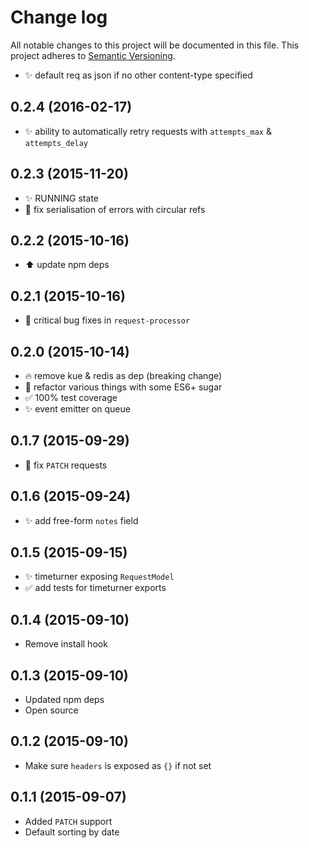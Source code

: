 # Change log

All notable changes to this project will be documented in this file.
This project adheres to [Semantic Versioning](http://semver.org/).

* :sparkles: default req as json if no other content-type specified


## 0.2.4 (2016-02-17)

* :sparkles: ability to automatically retry requests with `attempts_max` & `attempts_delay`


## 0.2.3 (2015-11-20)

* :sparkles: RUNNING state
* :bug: fix serialisation of errors with circular refs


## 0.2.2 (2015-10-16)

* :arrow_up: update npm deps


## 0.2.1 (2015-10-16)

* :bug: critical bug fixes in `request-processor`


## 0.2.0 (2015-10-14)

* :fire: remove kue & redis as dep (breaking change)
* :art: refactor various things with some ES6+ sugar
* :white_check_mark: 100% test coverage
* :sparkles: event emitter on queue


## 0.1.7 (2015-09-29)

* :bug: fix `PATCH` requests


## 0.1.6 (2015-09-24)

* :sparkles: add free-form `notes` field


## 0.1.5 (2015-09-15)

* :sparkles: timeturner exposing `RequestModel`
* :white_check_mark: add tests for timeturner exports


## 0.1.4 (2015-09-10)

* Remove install hook


## 0.1.3 (2015-09-10)

* Updated npm deps
* Open source


## 0.1.2 (2015-09-10)

* Make sure `headers` is exposed as `{}` if not set


## 0.1.1 (2015-09-07)

* Added `PATCH` support
* Default sorting by date

